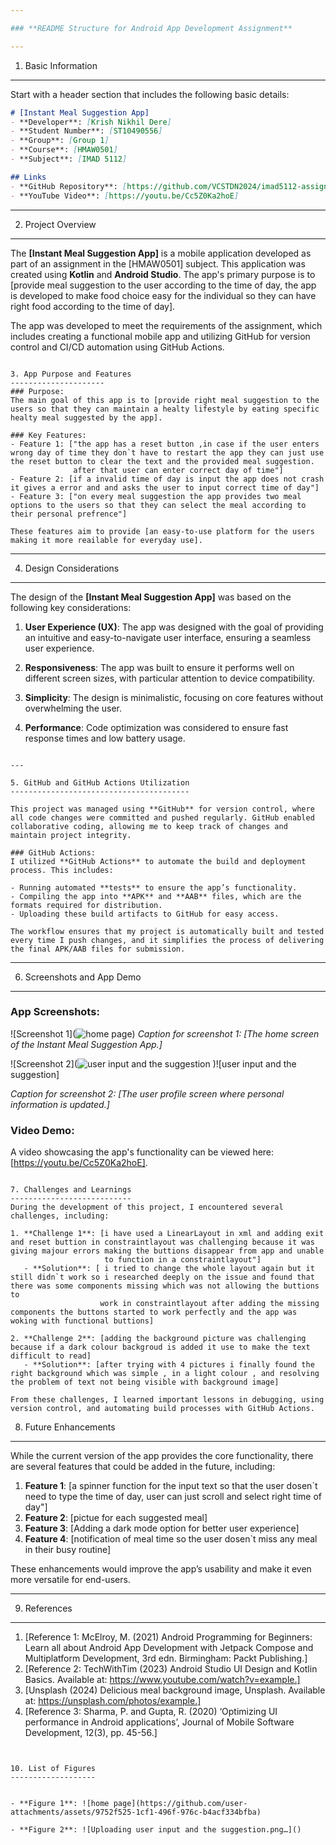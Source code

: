 ```yaml
---

### **README Structure for Android App Development Assignment**

---
```


1. Basic Information
--------------------

Start with a header section that includes the following basic details:

```markdown
# [Instant Meal Suggestion App]
- **Developer**: [Krish Nikhil Dere]
- **Student Number**: [ST10490556]
- **Group**: [Group 1]
- **Course**: [HMAW0501]
- **Subject**: [IMAD 5112]

## Links
- **GitHub Repository**: [https://github.com/VCSTDN2024/imad5112-assignment-1-KrishDere]
- **YouTube Video**: [https://youtu.be/Cc5Z0Ka2hoE]
```

-----------------------
2. Project Overview
-----------------------

The **[Instant Meal Suggestion App]** is a mobile application developed as part of an assignment in the [HMAW0501] subject. This application was created using **Kotlin** and **Android Studio**. The app's primary 
 purpose is to [provide meal suggestion to the user according to the time of day, the app is developed to make food choice easy for the individual so they can have right food according to the time of day].

The app was developed to meet the requirements of the assignment, which includes creating a functional mobile app and utilizing GitHub for version control and CI/CD automation using GitHub Actions.
```

3. App Purpose and Features
---------------------
### Purpose:
The main goal of this app is to [provide right meal suggestion to the users so that they can maintain a healty lifestyle by eating specific healty meal suggested by the app]. 

### Key Features:
- Feature 1: ["the app has a reset button ,in case if the user enters wrong day of time they don`t have to restart the app they can just use the reset button to clear the text and the provided meal suggestion. 
              after that user can enter correct day of time"]
- Feature 2: [if a invalid time of day is input the app does not crash it gives a error and and asks the user to input correct time of day"]
- Feature 3: ["on every meal suggestion the app provides two meal options to the users so that they can select the meal according to their personal prefrence"]

These features aim to provide [an easy-to-use platform for the users making it more reailable for everyday use].
```

---

4. Design Considerations
------------------------



The design of the **[Instant Meal Suggestion App]** was based on the following key considerations:

1. **User Experience (UX)**: The app was designed with the goal of providing an intuitive and easy-to-navigate user interface, ensuring a seamless user experience.
   
2. **Responsiveness**: The app was built to ensure it performs well on different screen sizes, with particular attention to device compatibility.
   
3. **Simplicity**: The design is minimalistic, focusing on core features without overwhelming the user.
   
4. **Performance**: Code optimization was considered to ensure fast response times and low battery usage.
```

---

5. GitHub and GitHub Actions Utilization
----------------------------------------

This project was managed using **GitHub** for version control, where all code changes were committed and pushed regularly. GitHub enabled collaborative coding, allowing me to keep track of changes and maintain project integrity.

### GitHub Actions:
I utilized **GitHub Actions** to automate the build and deployment process. This includes:

- Running automated **tests** to ensure the app’s functionality.
- Compiling the app into **APK** and **AAB** files, which are the formats required for distribution.
- Uploading these build artifacts to GitHub for easy access.

The workflow ensures that my project is automatically built and tested every time I push changes, and it simplifies the process of delivering the final APK/AAB files for submission.
```

---

6. Screenshots and App Demo
---------------------------

### App Screenshots:
![Screenshot 1](![home page](https://github.com/user-attachments/assets/8fb904df-5727-4847-a139-b6b4414ed670))
*Caption for screenshot 1: [The home screen of the Instant Meal Suggestion App.]*

![Screenshot 2](![user input and the suggestion](https://github.com/user-attachments/assets/fef1cbbb-8d53-47ad-aea8-a9238fff3eaa)
)![user input and the suggestion]

*Caption for screenshot 2: [The user profile screen where personal information is updated.]*

### Video Demo:
A video showcasing the app's functionality can be viewed here: [https://youtu.be/Cc5Z0Ka2hoE].
```

7. Challenges and Learnings
---------------------------
During the development of this project, I encountered several challenges, including:

1. **Challenge 1**: [i have used a LinearLayout in xml and adding exit and reset buttion in constraintlayout was challenging because it was giving majour errors making the buttions disappear from app and unable 
                     to function in a constraintlayout"]
   - **Solution**: [ i tried to change the whole layout again but it still didn`t work so i researched deeply on the issue and found that there was some components missing which was not allowing the buttions to 
                    work in constraintlayout after adding the missing components the buttons started to work perfectly and the app was woking with functional buttions]
   
2. **Challenge 2**: [adding the background picture was challenging because if a dark colour backgroud is added it use to make the text difficult to read]
   - **Solution**: [after trying with 4 pictures i finally found the right background which was simple , in a light colour , and resolving the problem of text not being visible with background image]

From these challenges, I learned important lessons in debugging, using version control, and automating build processes with GitHub Actions.
```

8. Future Enhancements
----------------------

While the current version of the app provides the core functionality, there are several features that could be added in the future, including:

1. **Feature 1**: [a spinner function for the input text so that the user dosen`t need to type the time of day, user can just scroll and select right time of day"]
2. **Feature 2**: [pictue for each suggested meal]
3. **Feature 3**: [Adding a dark mode option for better user experience]
4. **Feature 4**: [notification of meal time so the user dosen`t miss any meal in their busy routine]

These enhancements would improve the app’s usability and make it even more versatile for end-users.

---

9. References
-------------

1. [Reference 1: McElroy, M. (2021) Android Programming for Beginners: Learn all about Android App Development with Jetpack Compose and Multiplatform Development, 3rd edn. Birmingham: Packt Publishing.]
2. [Reference 2: TechWithTim (2023) Android Studio UI Design and Kotlin Basics. Available at: https://www.youtube.com/watch?v=example.]
3. [Unsplash (2024) Delicious meal background image, Unsplash. Available at: https://unsplash.com/photos/example.]
4. [Reference 3: Sharma, P. and Gupta, R. (2020) ‘Optimizing UI performance in Android applications’, Journal of Mobile Software Development, 12(3), pp. 45-56.]

   
```


10. List of Figures
-------------------


- **Figure 1**: ![home page](https://github.com/user-attachments/assets/9752f525-1cf1-496f-976c-b4acf334bfba)

- **Figure 2**: ![Uploading user input and the suggestion.png…]()

```
